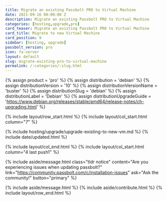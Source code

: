 ```yaml
---
title: Migrate an existing Passbolt PRO to Virtual Machine
date: 2021-09-16 00:00:00 Z
description: Migrate an existing Passbolt PRO to Virtual Machine
categories: [hosting,upgrade,pro]
card_teaser: Migrate an existing Passbolt PRO to Virtual Machine 
card_title: Migrate to new Virtual Machine
card_position: 9
sidebar: [hosting, upgrade]
passbolt_version: pro
icon: fa-server
layout: default
slug: migrate-existing-pro-to-virtual-machine
permalink: /:categories/:slug.html
---
```


{% assign product = 'pro' %}
{% assign distribution = 'debian' %}
{% assign distributionVersion = '10' %}
{% assign distributionVersionName = 'buster' %}
{% assign distributionSlug = 'debian' %}
{% assign distributionLabel = 'Debian' %}
{% assign distributionUpgradeGuide = 'https://www.debian.org/releases/stable/amd64/release-notes/ch-upgrading.html' %}

{% include layout/row_start.html %}
{% include layout/col_start.html column="7" %}

{% include hosting/upgrade/upgrade-existing-to-new-vm.md %}
{% include date/updated.html %}

{% include layout/col_end.html %}
{% include layout/col_start.html column="4 last push1" %}

{% include aside/message.html
    class="tldr notice"
    content="Are you experiencing issues when updating passbolt?"
    link="https://community.passbolt.com/c/installation-issues"
    ask="Ask the community!"
    button="primary"
%}

{% include aside/message.html %}
{% include aside/contribute.html %}
{% include layout/row_end.html %}
